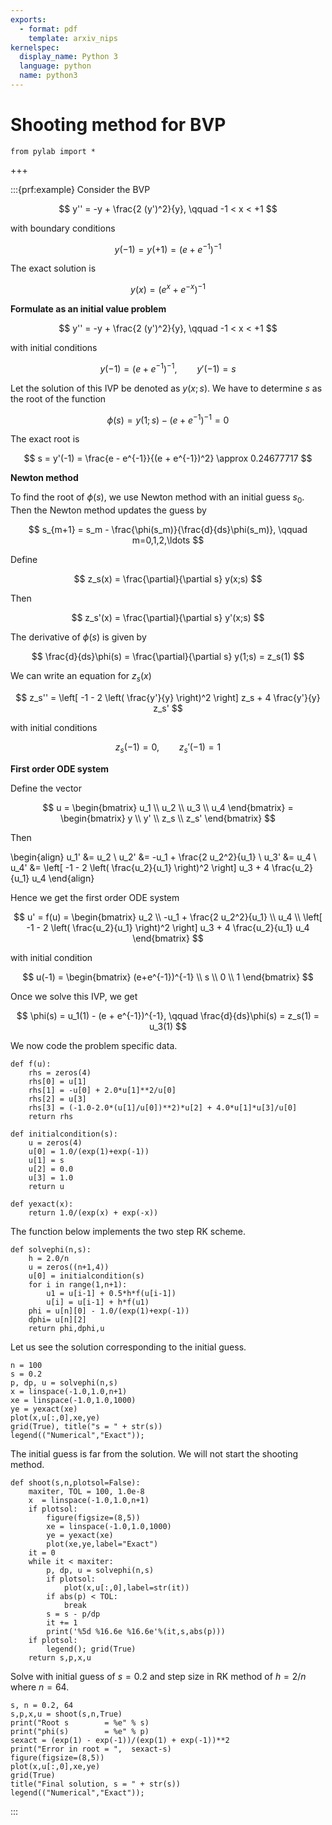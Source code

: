 ```yaml
---
exports:
  - format: pdf
    template: arxiv_nips
kernelspec:
  display_name: Python 3
  language: python
  name: python3
---
```


# Shooting method for BVP

```{code-cell}
from pylab import *
```

+++

:::{prf:example}
Consider the BVP

$$
y'' = -y + \frac{2 (y')^2}{y}, \qquad -1 < x < +1
$$

with boundary conditions

$$
y(-1) = y(+1) = (e + e^{-1})^{-1}
$$

The exact solution is

$$
y(x) = (e^x + e^{-x})^{-1}
$$

**Formulate as an initial value problem**

$$
y'' = -y + \frac{2 (y')^2}{y}, \qquad -1 < x < +1
$$

with initial conditions

$$
y(-1) = (e + e^{-1})^{-1}, \qquad y'(-1) = s
$$

Let the solution of this IVP be denoted as $y(x;s)$. We have to determine $s$ as the root of the function

$$
\phi(s) = y(1;s) - (e + e^{-1})^{-1} = 0
$$

The exact root is

$$
s = y'(-1) = \frac{e - e^{-1}}{(e + e^{-1})^2} \approx 0.24677717
$$

**Newton method**

To find the root of $\phi(s)$, we use Newton method with an initial guess $s_0$. Then the Newton method updates the guess by

$$
s_{m+1} = s_m - \frac{\phi(s_m)}{\frac{d}{ds}\phi(s_m)}, \qquad m=0,1,2,\ldots
$$

Define

$$
z_s(x) = \frac{\partial}{\partial s} y(x;s)
$$

Then

$$
z_s'(x) = \frac{\partial}{\partial s} y'(x;s)
$$

The derivative of $\phi(s)$ is given by

$$
\frac{d}{ds}\phi(s) = \frac{\partial}{\partial s} y(1;s) = z_s(1)
$$

We can write an equation for $z_s(x)$

$$
z_s'' = \left[ -1 - 2 \left( \frac{y'}{y} \right)^2 \right] z_s + 4 \frac{y'}{y} z_s'
$$

with initial conditions

$$
z_s(-1) = 0, \qquad z_s'(-1) = 1
$$

**First order ODE system**

Define the vector

$$
u = \begin{bmatrix}
u_1 \\ u_2 \\ u_3 \\ u_4 \end{bmatrix} = \begin{bmatrix}
y \\ y' \\ z_s \\ z_s' \end{bmatrix}
$$

Then

\begin{align}
u_1' &= u_2 \\ 
u_2' &= -u_1 + \frac{2 u_2^2}{u_1} \\
u_3' &= u_4 \\
u_4' &= \left[ -1 - 2 \left( \frac{u_2}{u_1} \right)^2 \right] u_3 + 4 \frac{u_2}{u_1} u_4
\end{align}

Hence we get the first order ODE system

$$
u' = f(u) = \begin{bmatrix}
u_2 \\
-u_1 + \frac{2 u_2^2}{u_1} \\
u_4 \\
\left[ -1 - 2 \left( \frac{u_2}{u_1} \right)^2 \right] u_3 + 4 \frac{u_2}{u_1} u_4
\end{bmatrix}
$$

with initial condition

$$
u(-1) = \begin{bmatrix}
(e+e^{-1})^{-1} \\
s \\
0 \\
1
\end{bmatrix}
$$

Once we solve this IVP, we get

$$
\phi(s) = u_1(1) - (e + e^{-1})^{-1}, \qquad \frac{d}{ds}\phi(s) = z_s(1) = u_3(1)
$$

We now code the problem specific data.

```{code-cell} 
def f(u):
    rhs = zeros(4)
    rhs[0] = u[1]
    rhs[1] = -u[0] + 2.0*u[1]**2/u[0]
    rhs[2] = u[3]
    rhs[3] = (-1.0-2.0*(u[1]/u[0])**2)*u[2] + 4.0*u[1]*u[3]/u[0]
    return rhs

def initialcondition(s):
    u = zeros(4)
    u[0] = 1.0/(exp(1)+exp(-1))
    u[1] = s
    u[2] = 0.0
    u[3] = 1.0
    return u

def yexact(x):
    return 1.0/(exp(x) + exp(-x))
```

The function below implements the two step RK scheme.

```{code-cell} 
def solvephi(n,s):
    h = 2.0/n
    u = zeros((n+1,4))
    u[0] = initialcondition(s)
    for i in range(1,n+1):
        u1 = u[i-1] + 0.5*h*f(u[i-1])
        u[i] = u[i-1] + h*f(u1)
    phi = u[n][0] - 1.0/(exp(1)+exp(-1))
    dphi= u[n][2]
    return phi,dphi,u
```

Let us see the solution corresponding to the initial guess.

```{code-cell} 
n = 100
s = 0.2
p, dp, u = solvephi(n,s)
x = linspace(-1.0,1.0,n+1)
xe = linspace(-1.0,1.0,1000)
ye = yexact(xe)
plot(x,u[:,0],xe,ye)
grid(True), title("s = " + str(s))
legend(("Numerical","Exact"));
```

The initial guess is far from the solution. We will not start the shooting method.

```{code-cell} 
def shoot(s,n,plotsol=False):
    maxiter, TOL = 100, 1.0e-8
    x  = linspace(-1.0,1.0,n+1)
    if plotsol:
        figure(figsize=(8,5))
        xe = linspace(-1.0,1.0,1000)
        ye = yexact(xe)
        plot(xe,ye,label="Exact")
    it = 0
    while it < maxiter:
        p, dp, u = solvephi(n,s)
        if plotsol:
            plot(x,u[:,0],label=str(it))
        if abs(p) < TOL:
            break
        s = s - p/dp
        it += 1
        print('%5d %16.6e %16.6e'%(it,s,abs(p)))
    if plotsol:
        legend(); grid(True)
    return s,p,x,u
```

Solve with initial guess of $s=0.2$ and step size in RK method of $h = 2/n$ where $n=64$.

```{code-cell}
s, n = 0.2, 64
s,p,x,u = shoot(s,n,True)
print("Root s        = %e" % s)
print("phi(s)        = %e" % p)
sexact = (exp(1) - exp(-1))/(exp(1) + exp(-1))**2
print("Error in root = ",  sexact-s)
figure(figsize=(8,5))
plot(x,u[:,0],xe,ye)
grid(True)
title("Final solution, s = " + str(s))
legend(("Numerical","Exact"));
```
:::
